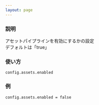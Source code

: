 ```yaml
---
layout: page
---
```


### 説明

アセットパイプラインを有効にするかの設定  
デフォルトは「true」

### 使い方

    config.assets.enabled

### 例

    config.assets.enabled = false
